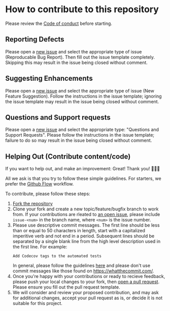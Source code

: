 # How to contribute to this repository

Please review the [Code of conduct] before starting.

## Reporting Defects

Please open a [new issue] and select the appropriate type of issue (Reproducable Bug
Report). Then fill out the issue template completely. Skipping this may result in the
issue being closed without comment.

## Suggesting Enhancements

Please open a [new issue] and select the appropriate type of issue (New Feature
Suggestion). Follow the instructions in the issue template; ignoring the issue
template may result in the issue being closed without comment.

## Questions and Support requests

Please open a [new issue] and select the appropriate type: "Questions and Support
Requests". Please follow the instructions in the issue template; failure to do so may
result in the issue being closed without comment.

## Helping Out (Contribute content/code)

If you want to help out, and make an improvement: Great! Thank you! 👏🎉💙

All we ask is that you try to follow these simple guidelines. For starters, we prefer
the [Github Flow] workflow.

To contribute, please follow these steps:

1. [Fork the repository]
2. Clone your fork and create a new topic/feature/bugfix branch to work from. If your
   contributions are rleated to [an open issue], please include `issue-<num>` in the
   branch name, where `<num>` is the issue number.
3. Please use descriptive commit messages. The first line should be less than or equal
   to 50 characters in length, start with a capitalized imperitive verb and not end in
   a period. Subsequent lines should be separated by a single blank line from the high
   level description used in the first line. For example:
   ```
   Add Codecov tags to the automated tests
   ```
   In general, please follow the guidelines
   [here](https://robots.thoughtbot.com/5-useful-tips-for-a-better-commit-message) and
   please don't use commit messages like those found on https://whatthecommit.com/.
4. Once you're happy with your contributions or ready to recieve feedback, please push
   your local changes to your fork, then [open a pull request]. Please ensure you fill
   out the pull request template.
5. We will consider and review your proposed contribution, and may ask for additional
   changes, accept your pull request as is, or decide it is not suitable for this
   project.

[Code of conduct]: ../master/CODE_OF_CONDUCT.md
[an open issue]: ../../issues?q=is%3Aissue+is%3Aopen
[new issue]: ../../issues/new/choose
[open a pull request]: ../../compare
[Fork the repository]: ../../fork
[Github Flow]: https://guides.github.com/introduction/flow/
